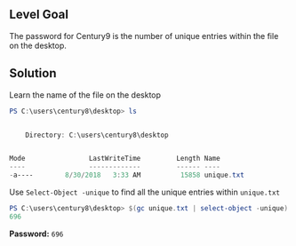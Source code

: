 ## Level Goal
The password for Century9 is the number of unique entries within the file on the desktop.	

## Solution
Learn the name of the file on the desktop
```powershell
PS C:\users\century8\desktop> ls


    Directory: C:\users\century8\desktop


Mode                LastWriteTime         Length Name                                 
----                -------------         ------ ----                                  
-a----        8/30/2018   3:33 AM          15858 unique.txt                        
```
Use <code>Select-Object -unique</code> to find all the unique entries within <code>unique.txt</code>
```powershell
PS C:\users\century8\desktop> $(gc unique.txt | select-object -unique).count           
696                         
```
<strong>Password:</strong> <code>696</code>
